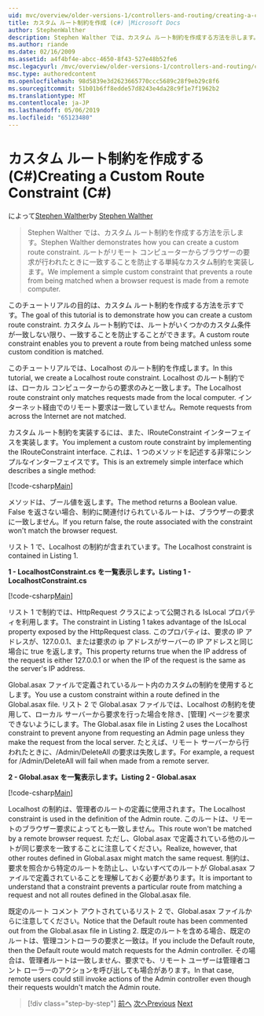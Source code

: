 ```yaml
---
uid: mvc/overview/older-versions-1/controllers-and-routing/creating-a-custom-route-constraint-cs
title: カスタム ルート制約を作成 (c#) |Microsoft Docs
author: StephenWalther
description: Stephen Walther では、カスタム ルート制約を作成する方法を示します。 単純な実装のルートがされたりすることを防止するカスタムの制約に一致する w.
ms.author: riande
ms.date: 02/16/2009
ms.assetid: a4f4bf4e-abcc-4650-8f43-527e48b52fe6
msc.legacyurl: /mvc/overview/older-versions-1/controllers-and-routing/creating-a-custom-route-constraint-cs
msc.type: authoredcontent
ms.openlocfilehash: 98d5839e3d2623665770ccc5689c28f9eb29c8f6
ms.sourcegitcommit: 51b01b6ff8edde57d8243e4da28c9f1e7f1962b2
ms.translationtype: MT
ms.contentlocale: ja-JP
ms.lasthandoff: 05/06/2019
ms.locfileid: "65123480"
---
```

# <a name="creating-a-custom-route-constraint-c"></a><span data-ttu-id="073c0-104">カスタム ルート制約を作成する (C#)</span><span class="sxs-lookup"><span data-stu-id="073c0-104">Creating a Custom Route Constraint (C#)</span></span>

<span data-ttu-id="073c0-105">によって[Stephen Walther](https://github.com/StephenWalther)</span><span class="sxs-lookup"><span data-stu-id="073c0-105">by [Stephen Walther](https://github.com/StephenWalther)</span></span>

> <span data-ttu-id="073c0-106">Stephen Walther では、カスタム ルート制約を作成する方法を示します。</span><span class="sxs-lookup"><span data-stu-id="073c0-106">Stephen Walther demonstrates how you can create a custom route constraint.</span></span> <span data-ttu-id="073c0-107">ルートがリモート コンピューターからブラウザーの要求が行われたときに一致することを防止する単純なカスタム制約を実装します。</span><span class="sxs-lookup"><span data-stu-id="073c0-107">We implement a simple custom constraint that prevents a route from being matched when a browser request is made from a remote computer.</span></span>

<span data-ttu-id="073c0-108">このチュートリアルの目的は、カスタム ルート制約を作成する方法を示すです。</span><span class="sxs-lookup"><span data-stu-id="073c0-108">The goal of this tutorial is to demonstrate how you can create a custom route constraint.</span></span> <span data-ttu-id="073c0-109">カスタム ルート制約では、ルートがいくつかのカスタム条件が一致しない限り、一致することを防止することができます。</span><span class="sxs-lookup"><span data-stu-id="073c0-109">A custom route constraint enables you to prevent a route from being matched unless some custom condition is matched.</span></span>

<span data-ttu-id="073c0-110">このチュートリアルでは、Localhost のルート制約を作成します。</span><span class="sxs-lookup"><span data-stu-id="073c0-110">In this tutorial, we create a Localhost route constraint.</span></span> <span data-ttu-id="073c0-111">Localhost のルート制約では、ローカル コンピューターからの要求のみと一致します。</span><span class="sxs-lookup"><span data-stu-id="073c0-111">The Localhost route constraint only matches requests made from the local computer.</span></span> <span data-ttu-id="073c0-112">インターネット経由でのリモート要求は一致していません。</span><span class="sxs-lookup"><span data-stu-id="073c0-112">Remote requests from across the Internet are not matched.</span></span>

<span data-ttu-id="073c0-113">カスタム ルート制約を実装するには、また、IRouteConstraint インターフェイスを実装します。</span><span class="sxs-lookup"><span data-stu-id="073c0-113">You implement a custom route constraint by implementing the IRouteConstraint interface.</span></span> <span data-ttu-id="073c0-114">これは、1 つのメソッドを記述する非常にシンプルなインターフェイスです。</span><span class="sxs-lookup"><span data-stu-id="073c0-114">This is an extremely simple interface which describes a single method:</span></span>

[!code-csharp[Main](creating-a-custom-route-constraint-cs/samples/sample1.cs)]

<span data-ttu-id="073c0-115">メソッドは、ブール値を返します。</span><span class="sxs-lookup"><span data-stu-id="073c0-115">The method returns a Boolean value.</span></span> <span data-ttu-id="073c0-116">False を返さない場合、制約に関連付けられているルートは、ブラウザーの要求に一致しません。</span><span class="sxs-lookup"><span data-stu-id="073c0-116">If you return false, the route associated with the constraint won't match the browser request.</span></span>

<span data-ttu-id="073c0-117">リスト 1 で、Localhost の制約が含まれています。</span><span class="sxs-lookup"><span data-stu-id="073c0-117">The Localhost constraint is contained in Listing 1.</span></span>

<span data-ttu-id="073c0-118">**1 - LocalhostConstraint.cs を一覧表示します。**</span><span class="sxs-lookup"><span data-stu-id="073c0-118">**Listing 1 - LocalhostConstraint.cs**</span></span>

[!code-csharp[Main](creating-a-custom-route-constraint-cs/samples/sample2.cs)]

<span data-ttu-id="073c0-119">リスト 1 で制約では、HttpRequest クラスによって公開される IsLocal プロパティを利用します。</span><span class="sxs-lookup"><span data-stu-id="073c0-119">The constraint in Listing 1 takes advantage of the IsLocal property exposed by the HttpRequest class.</span></span> <span data-ttu-id="073c0-120">このプロパティは、要求の IP アドレスが、127.0.0.1、または要求の ip アドレスがサーバーの IP アドレスと同じ場合に true を返します。</span><span class="sxs-lookup"><span data-stu-id="073c0-120">This property returns true when the IP address of the request is either 127.0.0.1 or when the IP of the request is the same as the server's IP address.</span></span>

<span data-ttu-id="073c0-121">Global.asax ファイルで定義されているルート内のカスタムの制約を使用するとします。</span><span class="sxs-lookup"><span data-stu-id="073c0-121">You use a custom constraint within a route defined in the Global.asax file.</span></span> <span data-ttu-id="073c0-122">リスト 2 で Global.asax ファイルでは、Localhost の制約を使用して、ローカル サーバーから要求を行った場合を除き、[管理] ページを要求できないようにします。</span><span class="sxs-lookup"><span data-stu-id="073c0-122">The Global.asax file in Listing 2 uses the Localhost constraint to prevent anyone from requesting an Admin page unless they make the request from the local server.</span></span> <span data-ttu-id="073c0-123">たとえば、リモート サーバーから行われたときに、/Admin/DeleteAll の要求は失敗します。</span><span class="sxs-lookup"><span data-stu-id="073c0-123">For example, a request for /Admin/DeleteAll will fail when made from a remote server.</span></span>

<span data-ttu-id="073c0-124">**2 - Global.asax を一覧表示します。**</span><span class="sxs-lookup"><span data-stu-id="073c0-124">**Listing 2 - Global.asax**</span></span>

[!code-csharp[Main](creating-a-custom-route-constraint-cs/samples/sample3.cs)]

<span data-ttu-id="073c0-125">Localhost の制約は、管理者のルートの定義に使用されます。</span><span class="sxs-lookup"><span data-stu-id="073c0-125">The Localhost constraint is used in the definition of the Admin route.</span></span> <span data-ttu-id="073c0-126">このルートは、リモートのブラウザー要求によってとも一致しません。</span><span class="sxs-lookup"><span data-stu-id="073c0-126">This route won't be matched by a remote browser request.</span></span> <span data-ttu-id="073c0-127">ただし、Global.asax で定義されている他のルートが同じ要求を一致することに注意してください。</span><span class="sxs-lookup"><span data-stu-id="073c0-127">Realize, however, that other routes defined in Global.asax might match the same request.</span></span> <span data-ttu-id="073c0-128">制約は、要求を照合から特定のルートを防止し、いないすべてのルートが Global.asax ファイルで定義されていることを理解しておく必要があります。</span><span class="sxs-lookup"><span data-stu-id="073c0-128">It is important to understand that a constraint prevents a particular route from matching a request and not all routes defined in the Global.asax file.</span></span>

<span data-ttu-id="073c0-129">既定のルート コメント アウトされているリスト 2 で、Global.asax ファイルからに注意してください。</span><span class="sxs-lookup"><span data-stu-id="073c0-129">Notice that the Default route has been commented out from the Global.asax file in Listing 2.</span></span> <span data-ttu-id="073c0-130">既定のルートを含める場合、既定のルートは、管理コントローラの要求と一致は。</span><span class="sxs-lookup"><span data-stu-id="073c0-130">If you include the Default route, then the Default route would match requests for the Admin controller.</span></span> <span data-ttu-id="073c0-131">その場合は、管理者ルートは一致しません、要求でも、リモート ユーザーは管理者コント ローラーのアクションを呼び出しても場合があります。</span><span class="sxs-lookup"><span data-stu-id="073c0-131">In that case, remote users could still invoke actions of the Admin controller even though their requests wouldn't match the Admin route.</span></span>

> [!div class="step-by-step"]
> <span data-ttu-id="073c0-132">[前へ](creating-a-route-constraint-cs.md)
> [次へ](asp-net-mvc-controller-overview-vb.md)</span><span class="sxs-lookup"><span data-stu-id="073c0-132">[Previous](creating-a-route-constraint-cs.md)
[Next](asp-net-mvc-controller-overview-vb.md)</span></span>

